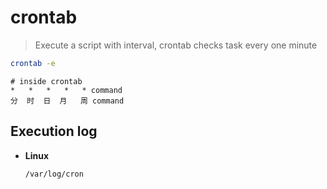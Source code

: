crontab
===

> Execute a script with interval, crontab checks task every one minute 

```bash
crontab -e
```

```
# inside crontab
*   *   *   *   * command
分  时  日  月   周 command
```

## Execution log

- **Linux**

    `/var/log/cron`